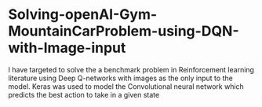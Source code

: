 # Solving-openAI-Gym-MountainCarProblem-using-DQN-with-Image-input
I have targeted to solve the a benchmark problem in Reinforcement learning literature using Deep Q-networks with images as the only input to the model. Keras was used to model the Convolutional neural network which predicts the best action to take in a given state
